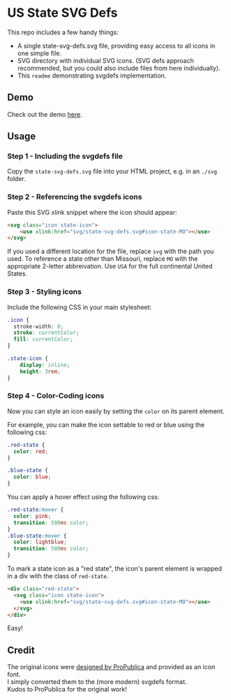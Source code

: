 # US State SVG Defs

This repo includes a few handy things:

+ A single state-svg-defs.svg file, providing easy access to all icons in one simple file.
+ SVG directory with individual SVG icons. (SVG defs approach recommended, but you could also include files from here individually).
+ This `readme` demonstrating svgdefs implementation.

## Demo
Check out the demo [here](https://coryetzkorn.github.io/state-svg-defs/).

## Usage

### Step 1 - Including the svgdefs file
Copy the `state-svg-defs.svg` file into your HTML project, e.g. in an `./svg` folder.

### Step 2 - Referencing the svgdefs icons

Paste this SVG xlink snippet where the icon should appear:

```html
<svg class="icon state-icon">
    <use xlink:href="svg/state-svg-defs.svg#icon-state-MO"></use>
</svg>
```

If you used a different location for the file, replace `svg` with the path you used. To reference a state other than Missouri, replace `MO` with the appropriate 2-letter abbreivation. Use `USA` for the full continental United States.

### Step 3 - Styling icons

Include the following CSS in your main stylesheet:

```css
.icon {
  stroke-width: 0;
  stroke: currentColor;
  fill: currentColor;
}

.state-icon {
    display: inline;
    height: 3rem;
}
```

### Step 4 - Color-Coding icons

Now you can style an icon easily by setting the `color` on its parent element.

For example, you can make the icon settable to red or blue using the following css:

```css
.red-state {
  color: red;
}

.blue-state {
  color: blue;
}
```

You can apply a hover effect using the following css:

```css
.red-state:hover {
  color: pink;
  transition: 500ms color;
}
.blue-state:hover {
  color: lightblue;
  transition: 500ms color;
}
```

To mark a state icon as a "red state", the icon's parent element is wrapped in a div with the class of `red-state`.

```html
<div class="red-state">
  <svg class="icon state-icon">
    <use xlink:href="svg/state-svg-defs.svg#icon-state-MO"></use>
  </svg>
</div>
```

Easy!

## Credit
The original icons were [designed by ProPublica](https://github.com/propublica/stateface) and provided as an icon font.  
I simply converted them to the (more modern) svgdefs format.  
Kudos to ProPublica for the original work!